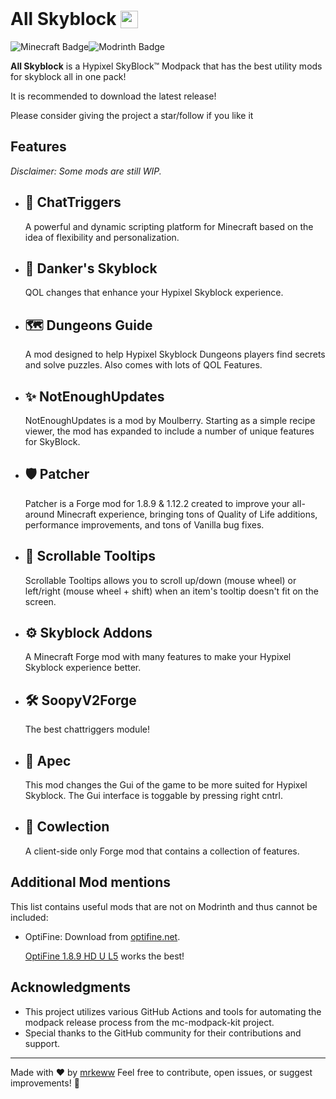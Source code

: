 # All Skyblock <img src="https://github.com/jh-devv/all-skyblock/assets/122896463/ce3fed5b-b906-4c37-a932-b0628bd61a30" style="position:relative;top:0.173em;height:1em;">

![Minecraft Badge](https://img.shields.io/badge/Minecraft-62B47A?logo=minecraft&logoColor=fff&style=for-the-badge)![Modrinth Badge](https://img.shields.io/badge/Modrinth-00AF5C?logo=modrinth&logoColor=fff&style=for-the-badge)

**All Skyblock** is a Hypixel SkyBlock™ Modpack that has the best utility mods for skyblock all in one pack!

It is recommended to download the latest release!

Please consider giving the project a star/follow if you like it

## Features

_Disclaimer: Some mods are still WIP._


- ## 🚀 **ChatTriggers**

    A powerful and dynamic scripting platform for Minecraft based on the idea of flexibility and personalization.

- ## 🌟 **Danker's Skyblock**

    QOL changes that enhance your Hypixel Skyblock experience.

- ## 🗺️ **Dungeons Guide**

    A mod designed to help Hypixel Skyblock Dungeons players find secrets and solve puzzles. Also comes with lots of QOL Features.

- ## ✨ **NotEnoughUpdates**

    NotEnoughUpdates is a mod by Moulberry. Starting as a simple recipe viewer, the mod has expanded to include a number of unique features for SkyBlock.

- ## 🛡️ **Patcher**

    Patcher is a Forge mod for 1.8.9 & 1.12.2 created to improve your all-around Minecraft experience, bringing tons of Quality of Life additions, performance improvements, and tons of Vanilla bug fixes.

- ## 📜 **Scrollable Tooltips**

    Scrollable Tooltips allows you to scroll up/down (mouse wheel) or left/right (mouse wheel + shift) when an item's tooltip doesn't fit on the screen.

- ## ⚙️ **Skyblock Addons**

    A Minecraft Forge mod with many features to make your Hypixel Skyblock experience better.

- ## 🛠️ **SoopyV2Forge**

    The best chattriggers module!

- ## 📱 **Apec**

    This mod changes the Gui of the game to be more suited for Hypixel Skyblock.
    The Gui interface is toggable by pressing right cntrl.

- ## 🐄 **Cowlection**

    A client-side only Forge mod that contains a collection of features.

## Additional Mod mentions

This list contains useful mods that are not on Modrinth and thus cannot be included:

- OptiFine: Download from [optifine.net](https://optifine.net).

    [OptiFine 1.8.9 HD U L5](https://optifine.net/adloadx?f=OptiFine_1.8.9_HD_U_L5.jar) works the best!

## Acknowledgments

- This project utilizes various GitHub Actions and tools for automating the modpack release process from the mc-modpack-kit project.
- Special thanks to the GitHub community for their contributions and support.

---

<!---For detailed usage instructions and customization options, please refer to the [documentation](https://github.com/yourusername/mc-modpack-kit/wiki).-->

Made with ❤️ by [mrkeww](https://github.com/mrkeww) 
Feel free to contribute, open issues, or suggest improvements! 🚀
